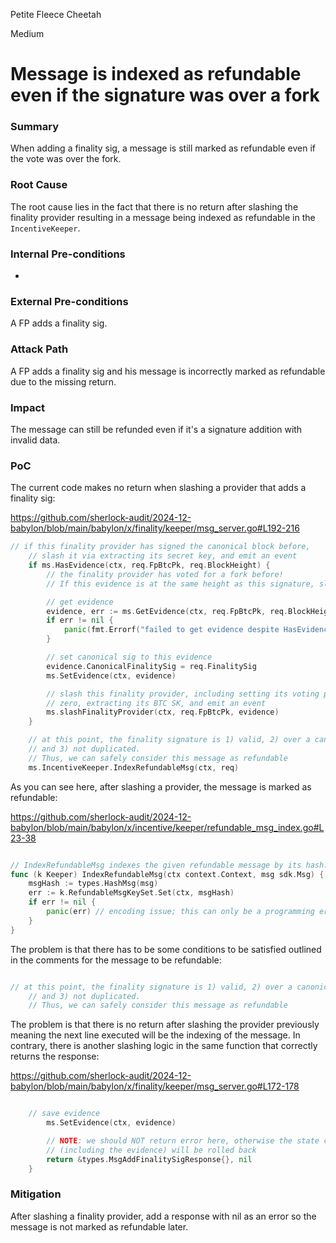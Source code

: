 Petite Fleece Cheetah

Medium

# Message is indexed as refundable even if the signature was over a fork

### Summary

When adding a finality sig, a message is still marked as refundable even if the vote was over the fork.

### Root Cause

The root cause lies in the fact that there is no return after slashing the finality provider resulting in a message being indexed as refundable in the `IncentiveKeeper`.

### Internal Pre-conditions

-

### External Pre-conditions

A FP adds a finality sig.

### Attack Path

A FP adds a finality sig and his message is incorrectly marked as refundable due to the missing return.

### Impact

The message can still be refunded even if it's a signature addition with invalid data.

### PoC

The current code makes no return when slashing a provider that adds a finality sig:

https://github.com/sherlock-audit/2024-12-babylon/blob/main/babylon/x/finality/keeper/msg_server.go#L192-216
```go
// if this finality provider has signed the canonical block before,
	// slash it via extracting its secret key, and emit an event
	if ms.HasEvidence(ctx, req.FpBtcPk, req.BlockHeight) {
		// the finality provider has voted for a fork before!
		// If this evidence is at the same height as this signature, slash this finality provider

		// get evidence
		evidence, err := ms.GetEvidence(ctx, req.FpBtcPk, req.BlockHeight)
		if err != nil {
			panic(fmt.Errorf("failed to get evidence despite HasEvidence returns true"))
		}

		// set canonical sig to this evidence
		evidence.CanonicalFinalitySig = req.FinalitySig
		ms.SetEvidence(ctx, evidence)

		// slash this finality provider, including setting its voting power to
		// zero, extracting its BTC SK, and emit an event
		ms.slashFinalityProvider(ctx, req.FpBtcPk, evidence)
	}

	// at this point, the finality signature is 1) valid, 2) over a canonical block,
	// and 3) not duplicated.
	// Thus, we can safely consider this message as refundable
	ms.IncentiveKeeper.IndexRefundableMsg(ctx, req)

```


As you can see here, after slashing a provider, the message is marked as refundable:

https://github.com/sherlock-audit/2024-12-babylon/blob/main/babylon/x/incentive/keeper/refundable_msg_index.go#L23-38
```go

// IndexRefundableMsg indexes the given refundable message by its hash.
func (k Keeper) IndexRefundableMsg(ctx context.Context, msg sdk.Msg) {
	msgHash := types.HashMsg(msg)
	err := k.RefundableMsgKeySet.Set(ctx, msgHash)
	if err != nil {
		panic(err) // encoding issue; this can only be a programming error
	}
}

```

The problem is that there has to be some conditions to be satisfied outlined in the comments for the message to be refundable:


```go

// at this point, the finality signature is 1) valid, 2) over a canonical block,
	// and 3) not duplicated.
	// Thus, we can safely consider this message as refundable
```

The problem is that there is no return after slashing the provider previously meaning the next line executed will be the indexing of the message. In contrary, there is another slashing logic in the same function that correctly returns the response:

https://github.com/sherlock-audit/2024-12-babylon/blob/main/babylon/x/finality/keeper/msg_server.go#L172-178
```go

	// save evidence
		ms.SetEvidence(ctx, evidence)

		// NOTE: we should NOT return error here, otherwise the state change triggered in this tx
		// (including the evidence) will be rolled back
		return &types.MsgAddFinalitySigResponse{}, nil
	}


```

### Mitigation

After slashing a finality provider, add a response with nil as an error so the message is not marked as refundable later.